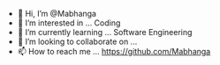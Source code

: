 - 👋 Hi, I’m @Mabhanga
- 👀 I’m interested in ... Coding
- 🌱 I’m currently learning ... Software Engineering
- 💞️ I’m looking to collaborate on ... 
- 📫 How to reach me ... https://github.com/Mabhanga

<!---
Mabhanga/Mabhanga is a ✨ special ✨ repository because its `README.md` (this file) appears on your GitHub profile.
You can click the Preview link to take a look at your changes.
--->
